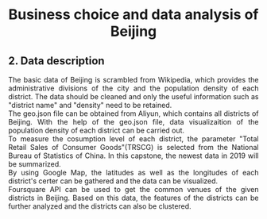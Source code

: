 # <center>Business choice and data analysis of Beijing</center>

## 2. Data description

<div style="text-align: justify">The basic data of Beijing is scrambled from Wikipedia, which provides the administrative divisions of the city and the population density of each district. The data should be cleaned and only the useful information such as "district name" and "density" need to be retained.</div>

<div style="text-align: justify">The geo.json file can be obtained from Aliyun, which contains all districts of Beijing. With the help of the geo.json file, data visualizaition of the population density of each district can be carried out.  </div>

<div style="text-align: justify">To measure the cosumption level of each district, the parameter "Total Retail Sales of Consumer Goods"(TRSCG) is selected from the National Bureau of Statistics of China. In this capstone, the newest data in 2019 will be summarized.</div>

<div style="text-align: justify">By using Google Map, the latitudes as well as the longitudes of each district's certer can be gathered and the data can be visualized.</div>

<div style="text-align: justify">Foursquare API can be used to get the common venues of the given districts in Beijing. Based on this data, the features of the districts can be further analyzed and the districts can also be clustered.</div>


```python

```
